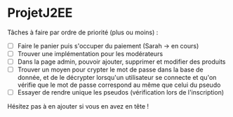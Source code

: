 ﻿# ProjetJ2EE

Tâches à faire par ordre de priorité (plus ou moins) : 

- [ ] Faire le panier puis s'occuper du paiement (Sarah -> en cours)
- [ ] Trouver une implémentation pour les modérateurs
- [ ] Dans la page admin, pouvoir ajouter, supprimer et modifier des produits 
- [ ] Trouver un moyen pour crypter le mot de passe dans la base de donnée, et de le décrypter lorsqu'un utilisateur se connecte et qu'on vérifie que le mot de passe correspond au même que celui du pseudo 
- [ ] Essayer de rendre unique les pseudos (vérification lors de l'inscription)

Hésitez pas à en ajouter si vous en avez en tête !
